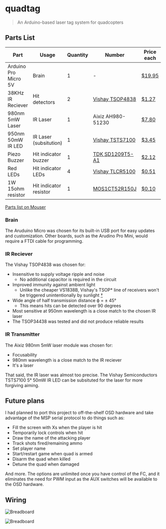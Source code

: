 # quadtag
> An Arduino-based laser tag system for quadcopters

## Parts List

| Part | Usage | Quantity | Number | Price each |
|------|-------|----------|--------|------------|
| Arduino Pro Micro 5V | Brain | 1 | - | [$19.95](https://www.sparkfun.com/products/12640) |
| 38KHz IR Reciever | Hit detectors | 2 | [Vishay TSOP4838](http://www.mouser.com/ds/2/427/tsop48-542449.pdf) | [$1.27](http://www.mouser.com/Search/ProductDetail.aspx?R=TSOP4838virtualkey61370000virtualkey782-TSOP4838) |
| 980nm 5mW Laser | IR Laser | 1 | Aixiz AH980-51230 | [$7.80](http://www.aixiz.com/store/product_info.php/cPath/67/products_id/365) |
| 950nm 50mW IR LED | IR Laser (subsitution) | 1 | [Vishay TSTS7100](http://www.mouser.com/ds/2/427/tsts7100-777264.pdf) | [$3.45](http://www.mouser.com/Search/ProductDetail.aspx?R=TSTS7100virtualkey61370000virtualkey78-TSTS7100) |
| Piezo Buzzer | Hit indicator buzzer | 1 | [TDK SD1209T5-A1](http://www.mouser.com/ds/2/400/ec211_sd-558554.pdf) | [$2.12](http://www.mouser.com/Search/ProductDetail.aspx?R=SD1209T5-A1virtualkey52130000virtualkey810-SD1209T5-A1) |
| Red LEDs | Hit indicator LEDs | 4 | [Vishay TLCR5100](http://www.mouser.com/ds/2/427/tlcx510-266692.pdf) | [$0.51](http://www.mouser.com/Search/ProductDetail.aspx?R=TLCR5100virtualkey61370000virtualkey78-TLCR5100) |
| 1W 15ohm resistor | Hit indicator resistor | 1 | [MOS1CT52R150J](http://www.mouser.com/ds/2/219/MOS-16613.pdf) | [$0.10](http://www.mouser.com/ProductDetail/KOA-Speer/MOS1CT52R150J/?qs=sGAEpiMZZMtlubZbdhIBIMDn16p%2fHRN%2f254PcrlYqZg%3d) |

[Parts list on Mouser](https://www.mouser.com/ProjectManager/ProjectDetail.aspx?AccessID=2984454573)

### Brain

The Aruduino Micro was chosen for its built-in USB port for easy updates and customization. Other boards, such as the Arudino Pro Mini, would require a FTDI cable for programming.

### IR Reciever

The Vishay TSOP4838 was chosen for:

* Insensitive to supply voltage ripple and noise
  * No additional capacitor is required in the circuit
* Improved immunity against ambient light
  * Unlike the cheaper VS1838B, Vishay's TSOP* line of receivers won't be triggered unintentionally by sunlight [†](http://www.analysir.com/blog/2014/12/08/infrared-receiver-showdown-tsop34438-vs-vs1838b-winner-revealed/)
* Wide angle of half transmission distance ϕ = ± 45°
  * This means hits can be detected over 90 degrees
* Most sensitive at 950nm wavelength is a close match to the chosen IR laser
* The TSOP34438 was tested and did not produce reliable results

### IR Transmitter

The Aixiz 980nm 5mW laser module was chosen for:

* Focusability
* 980nm wavelength is a close match to the IR reciever
* It's a laser

That said, the IR laser was almost too precise. The Vishay Semiconductors TSTS7100 5° 50mW IR LED can be subsituted for the laser for more forgiving aiming.

## Future plans

I had planned to port this project to off-the-shelf OSD hardware and take advantage of the MSP serial protocol to do things such as:

* Fill the screen with Xs when the player is hit
* Temporarily lock controls when hit
* Draw the name of the attacking player
* Track shots fired/remaining ammo
* Set player name
* Start/restart game when quad is armed
* Disarm the quad when killed
* Detune the quad when damaged

And more. The options are unlimited once you have control of the FC, and it eliminates the need for PWM input as the AUX switches will be available to the OSD hardware.

## Wiring

![Breadboard](http://i.imgur.com/YcDN9bD.png)

![Breadboard](http://i.imgur.com/1rDpGhW.png)


